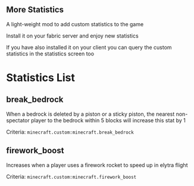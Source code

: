 More Statistics
-----------

A light-weight mod to add custom statistics to the game

Install it on your fabric server and enjoy new statistics

If you have also installed it on your client you can query the custom statistics in the statistics screen too

# Statistics List

## break_bedrock

When a bedrock is deleted by a piston or a sticky piston, the nearest non-spectator player to the bedrock within 5 blocks will increase this stat by 1

Criteria: `minecraft.custom:minecraft.break_bedrock`


## firework_boost

Increases when a player uses a firework rocket to speed up in elytra flight

Criteria: `minecraft.custom:minecraft.firework_boost`
